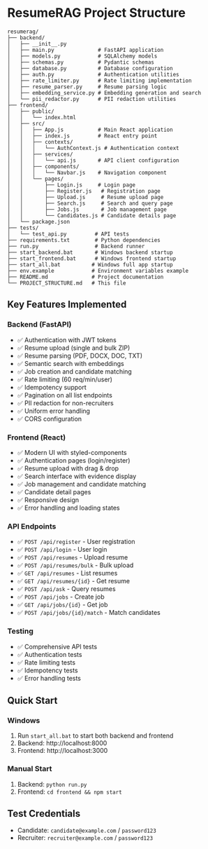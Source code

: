 # ResumeRAG Project Structure

```
resumerag/
├── backend/
│   ├── __init__.py
│   ├── main.py              # FastAPI application
│   ├── models.py            # SQLAlchemy models
│   ├── schemas.py           # Pydantic schemas
│   ├── database.py          # Database configuration
│   ├── auth.py              # Authentication utilities
│   ├── rate_limiter.py      # Rate limiting implementation
│   ├── resume_parser.py     # Resume parsing logic
│   ├── embedding_service.py # Embedding generation and search
│   └── pii_redactor.py      # PII redaction utilities
├── frontend/
│   ├── public/
│   │   └── index.html
│   ├── src/
│   │   ├── App.js           # Main React application
│   │   ├── index.js         # React entry point
│   │   ├── contexts/
│   │   │   └── AuthContext.js # Authentication context
│   │   ├── services/
│   │   │   └── api.js       # API client configuration
│   │   ├── components/
│   │   │   └── Navbar.js    # Navigation component
│   │   └── pages/
│   │       ├── Login.js     # Login page
│   │       ├── Register.js   # Registration page
│   │       ├── Upload.js     # Resume upload page
│   │       ├── Search.js     # Search and query page
│   │       ├── Jobs.js       # Job management page
│   │       └── Candidates.js # Candidate details page
│   └── package.json
├── tests/
│   └── test_api.py         # API tests
├── requirements.txt        # Python dependencies
├── run.py                  # Backend runner
├── start_backend.bat       # Windows backend startup
├── start_frontend.bat      # Windows frontend startup
├── start_all.bat          # Windows full app startup
├── env.example            # Environment variables example
├── README.md              # Project documentation
└── PROJECT_STRUCTURE.md   # This file
```

## Key Features Implemented

### Backend (FastAPI)
- ✅ Authentication with JWT tokens
- ✅ Resume upload (single and bulk ZIP)
- ✅ Resume parsing (PDF, DOCX, DOC, TXT)
- ✅ Semantic search with embeddings
- ✅ Job creation and candidate matching
- ✅ Rate limiting (60 req/min/user)
- ✅ Idempotency support
- ✅ Pagination on all list endpoints
- ✅ PII redaction for non-recruiters
- ✅ Uniform error handling
- ✅ CORS configuration

### Frontend (React)
- ✅ Modern UI with styled-components
- ✅ Authentication pages (login/register)
- ✅ Resume upload with drag & drop
- ✅ Search interface with evidence display
- ✅ Job management and candidate matching
- ✅ Candidate detail pages
- ✅ Responsive design
- ✅ Error handling and loading states

### API Endpoints
- ✅ `POST /api/register` - User registration
- ✅ `POST /api/login` - User login
- ✅ `POST /api/resumes` - Upload resume
- ✅ `POST /api/resumes/bulk` - Bulk upload
- ✅ `GET /api/resumes` - List resumes
- ✅ `GET /api/resumes/{id}` - Get resume
- ✅ `POST /api/ask` - Query resumes
- ✅ `POST /api/jobs` - Create job
- ✅ `GET /api/jobs/{id}` - Get job
- ✅ `POST /api/jobs/{id}/match` - Match candidates

### Testing
- ✅ Comprehensive API tests
- ✅ Authentication tests
- ✅ Rate limiting tests
- ✅ Idempotency tests
- ✅ Error handling tests

## Quick Start

### Windows
1. Run `start_all.bat` to start both backend and frontend
2. Backend: http://localhost:8000
3. Frontend: http://localhost:3000

### Manual Start
1. Backend: `python run.py`
2. Frontend: `cd frontend && npm start`

## Test Credentials
- Candidate: `candidate@example.com` / `password123`
- Recruiter: `recruiter@example.com` / `password123`

